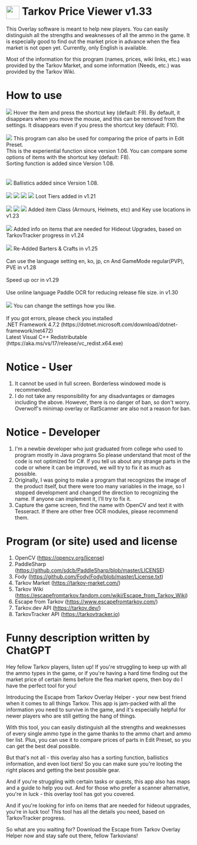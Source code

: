 # <img width="36" align="center" src="https://user-images.githubusercontent.com/32073152/126047438-2f1b7e59-ca31-43f2-bcf6-00b2f00e408c.png"/> Tarkov Price Viewer v1.33
This Overlay software is meant to help new players.
You can easily distinguish all the strengths and weaknesses of all the ammo in the game.
It is especially good to find out the market price in advance when the flea market is not open yet. 
Currently, only English is available.

Most of the information for this program (names, prices, wiki links, etc.) was provided by the Tarkov Market, and some information (Needs, etc.) was provided by the Tarkov Wiki.

# How to use
<img src="https://i.imgur.com/bluk1dQ.gif"/>
Hover the item and press the shortcut key (default: F9). 
By default, it disappears when you move the mouse, and this can be removed from the settings. 
It disappears even if you press the shortcut key (default: F10).
</br>
</br>
<img src="https://user-images.githubusercontent.com/32073152/130593787-f0979114-46cf-47cb-93f3-2f364195e7e9.gif"/>
This program can also be used for comparing the price of parts in Edit Preset.</br>
This is the experiential function since version 1.06. You can compare some options of items with the shortcut key (default: F8).</br>
Sorting function is added since Version 1.08.</br>
</br>
</br>
<img src="https://i.imgur.com/iLxEsIc.png"/>
Ballistics added since Version 1.08.
</br>
</br>
<img src="https://i.imgur.com/9POHPgA.png"/>
<img src="https://i.imgur.com/Xru5QA5.png"/>
<img src="https://i.imgur.com/GKyoYLl.png"/>
<img src="https://i.imgur.com/Sn7DPlO.png"/>
Loot Tiers added in v1.21
</br>
</br>
<img src="https://i.imgur.com/Z58iBos.png"/>
<img src="https://i.imgur.com/Y4hGpaj.png"/>
<img src="https://i.imgur.com/2ZvATWX.png"/>
Added item Class (Armours, Helmets, etc) and Key use locations in v1.23
</br>
</br>
<img src="https://i.imgur.com/QemMxGG.png"/>
Added info on items that are needed for Hideout Upgrades, based on TarkovTracker progress in v1.24
</br>
</br>
<img src="https://i.imgur.com/EsfSOkv.png"/>
Re-Added Barters & Crafts in v1.25
</br>
</br>
Can use the language setting en, ko, jp, cn And GameMode regular(PVP), PVE in v1.28
</br>
</br>
Speed up ocr in v1.29
</br>
</br>
Use online language Paddle OCR for reducing release file size. in v1.30
</br>
</br>
<img src="https://imgur.com/8nRMZ68.png"/>
You can change the settings how you like.
</br>
</br>
If you got errors, please check you installed
</br>
.NET Framework 4.7.2 (https://dotnet.microsoft.com/download/dotnet-framework/net472)
</br>
Latest Visual C++ Redistributable (https://aka.ms/vs/17/release/vc_redist.x64.exe)

# Notice - User
1. It cannot be used in full screen. Borderless windowed mode is recommended.
2. I do not take any responsibility for any disadvantages or damages including the above. However, there is no danger of ban, so don't worry. Overwolf's minimap overlay or RatScanner are also not a reason for ban.

# Notice - Developer
1. I'm a newbie developer who just graduated from college who used to program mostly in Java programs So please understand that most of the code is not optimized for C#. If you tell us about any strange parts in the code or where it can be improved, we will try to fix it as much as possible.
2. Originally, I was going to make a program that recognizes the image of the product itself, but there were too many variables in the image, so I stopped development and changed the direction to recognizing the name. If anyone can implement it, I'll try to fix it.
3. Capture the game screen, find the name with OpenCV and text it with Tesseract. If there are other free OCR modules, please recommend them.

# Program (or site) used and license
1. OpenCV (https://opencv.org/license)
2. PaddleSharp (https://github.com/sdcb/PaddleSharp/blob/master/LICENSE)
3. Fody (https://github.com/Fody/Fody/blob/master/License.txt)
4. Tarkov Market (https://tarkov-market.com/)
5. Tarkov Wiki (https://escapefromtarkov.fandom.com/wiki/Escape_from_Tarkov_Wiki)
6. Escape from Tarkov (https://www.escapefromtarkov.com/)
7. Tarkov.dev API (https://tarkov.dev/)
8. TarkovTracker API (https://tarkovtracker.io)

# Funny description written by ChatGPT
Hey fellow Tarkov players, listen up! If you're struggling to keep up with all the ammo types in the game, or if you're having a hard time finding out the market price of certain items before the flea market opens, then boy do I have the perfect tool for you!

Introducing the Escape from Tarkov Overlay Helper - your new best friend when it comes to all things Tarkov. This app is jam-packed with all the information you need to survive in the game, and it's especially helpful for newer players who are still getting the hang of things.

With this tool, you can easily distinguish all the strengths and weaknesses of every single ammo type in the game thanks to the ammo chart and ammo tier list. Plus, you can use it to compare prices of parts in Edit Preset, so you can get the best deal possible.

But that's not all - this overlay also has a sorting function, ballistics information, and even loot tiers! So you can make sure you're looting the right places and getting the best possible gear.

And if you're struggling with certain tasks or quests, this app also has maps and a guide to help you out. And for those who prefer a scanner alternative, you're in luck - this overlay tool has got you covered.

And if you're looking for info on items that are needed for hideout upgrades, you're in luck too! This tool has all the details you need, based on TarkovTracker progress.

So what are you waiting for? Download the Escape from Tarkov Overlay Helper now and stay safe out there, fellow Tarkovians!
